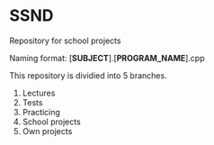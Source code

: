 # SSND
Repository for school projects

Naming format:
\[**SUBJECT**\].\[**PROGRAM_NAME**\].cpp

This repository is dividied into 5 branches.
 1. Lectures
 2. Tests
 3. Practicing
 4. School projects
 5. Own projects


